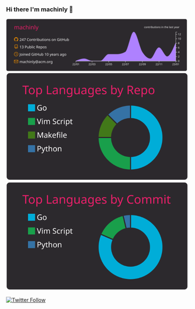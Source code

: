### Hi there I'm machinly 👋


<p  align="center">
  <img src="https://raw.githubusercontent.com/machinly/machinly/main/profile-summary-card-output/monokai/0-profile-details.svg" alt="github stats"></br>
  <img src="https://raw.githubusercontent.com/machinly/machinly/main/profile-summary-card-output/monokai/1-repos-per-language.svg">
  <img src="https://raw.githubusercontent.com/machinly/machinly/main/profile-summary-card-output/monokai/2-most-commit-language.svg"></br></p>


[![Twitter Follow](https://img.shields.io/twitter/follow/machinly?color=1DA1F2&logo=twitter&style=for-the-badge)](https://twitter.com/machinly)
